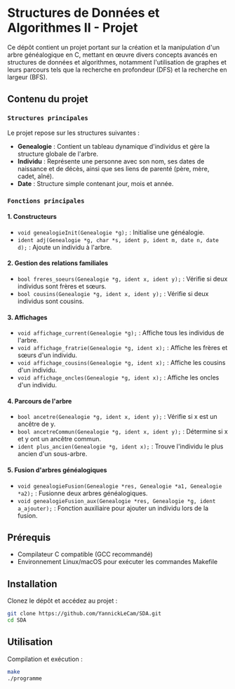 # Structures de Données et Algorithmes II - Projet

Ce dépôt contient un projet portant sur la création et la manipulation d'un arbre généalogique en C, mettant en œuvre divers concepts avancés en structures de données et algorithmes, notamment l'utilisation de graphes et leurs parcours tels que la recherche en profondeur (DFS) et la recherche en largeur (BFS).

## Contenu du projet

### `Structures principales`
Le projet repose sur les structures suivantes :
- **Genealogie** : Contient un tableau dynamique d'individus et gère la structure globale de l'arbre.
- **Individu** : Représente une personne avec son nom, ses dates de naissance et de décès, ainsi que ses liens de parenté (père, mère, cadet, aîné).
- **Date** : Structure simple contenant jour, mois et année.

### `Fonctions principales`
#### **1. Constructeurs**
- `void genealogieInit(Genealogie *g);` : Initialise une généalogie.
- `ident adj(Genealogie *g, char *s, ident p, ident m, date n, date d);` : Ajoute un individu à l'arbre.

#### **2. Gestion des relations familiales**
- `bool freres_soeurs(Genealogie *g, ident x, ident y);` : Vérifie si deux individus sont frères et sœurs.
- `bool cousins(Genealogie *g, ident x, ident y);` : Vérifie si deux individus sont cousins.

#### **3. Affichages**
- `void affichage_current(Genealogie *g);` : Affiche tous les individus de l'arbre.
- `void affichage_fratrie(Genealogie *g, ident x);` : Affiche les frères et sœurs d'un individu.
- `void affichage_cousins(Genealogie *g, ident x);` : Affiche les cousins d'un individu.
- `void affichage_oncles(Genealogie *g, ident x);` : Affiche les oncles d'un individu.

#### **4. Parcours de l'arbre**
- `bool ancetre(Genealogie *g, ident x, ident y);` : Vérifie si x est un ancêtre de y.
- `bool ancetreCommun(Genealogie *g, ident x, ident y);` : Détermine si x et y ont un ancêtre commun.
- `ident plus_ancien(Genealogie *g, ident x);` : Trouve l'individu le plus ancien d'un sous-arbre.

#### **5. Fusion d'arbres généalogiques**
- `void genealogieFusion(Genealogie *res, Genealogie *a1, Genealogie *a2);` : Fusionne deux arbres généalogiques.
- `void genealogieFusion_aux(Genealogie *res, Genealogie *g, ident a_ajouter);` : Fonction auxiliaire pour ajouter un individu lors de la fusion.

## Prérequis
- Compilateur C compatible (GCC recommandé)
- Environnement Linux/macOS pour exécuter les commandes Makefile

## Installation
Clonez le dépôt et accédez au projet :
```bash
git clone https://github.com/YannickLeCam/SDA.git
cd SDA
```

## Utilisation
Compilation et exécution :
```bash
make
./programme
```

